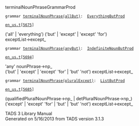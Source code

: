 ---
---
<span class="title">terminalNounPhrase</span><span class="type">GrammarProd</span>

`grammar `<span class="classExtLink">[`terminalNounPhrase(allBut)`](../object/terminalNounPhrase(allBut).html)</span>` :   `[`EverythingButProd`](../object/EverythingButProd.html)

[`en_us.t`](../file/en_us.t.html)`[`[`5675`](../source/en_us.t.html#5675)`]`

<div class="gramrule">

('all' \| 'everything') ('but' \| 'except' \| 'except' 'for')  
exceptList-\>except\_  

</div>

`grammar `<span class="classExtLink">[`terminalNounPhrase(anyBut)`](../object/terminalNounPhrase(anyBut).html)</span>` :   `[`IndefiniteNounButProd`](../object/IndefiniteNounButProd.html)

[`en_us.t`](../file/en_us.t.html)`[`[`5694`](../source/en_us.t.html#5694)`]`

<div class="gramrule">

'any' nounPhrase-\>np\_  
('but' \| 'except' \| 'except' 'for' \| 'but' 'not')
exceptList-\>except\_  

</div>

`grammar `<span class="classExtLink">[`terminalNounPhrase(pluralExcept)`](../object/terminalNounPhrase(pluralExcept).html)</span>` :   `[`ListButProd`](../object/ListButProd.html)

[`en_us.t`](../file/en_us.t.html)`[`[`5685`](../source/en_us.t.html#5685)`]`

<div class="gramrule">

(qualifiedPluralNounPhrase-\>np\_ \| detPluralNounPhrase-\>np\_)  
('except' \| 'except' 'for' \| 'but' \| 'but' 'not')
exceptList-\>except\_  

</div>

<div class="ftr">

TADS 3 Library Manual  
Generated on 5/16/2013 from TADS version 3.1.3

</div>
